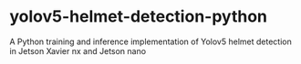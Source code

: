 # yolov5-helmet-detection-python
A Python training and inference implementation of Yolov5 helmet detection in Jetson Xavier nx and Jetson nano
